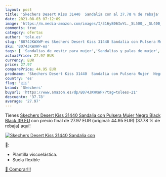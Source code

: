 ```yaml
---
layout: post
title: 'Skechers Desert Kiss 31440  Sandalia con al 37.78 % de rebaja'
date: 2021-08-03 07:12:09
image: 'https://m.media-amazon.com/images/I/316yB06IwYL._SL500_._SL400_.jpg'
comments: true
category: ofertas
author: 'tole.es'
slug: 'B074JKWXWP-es Skechers Desert Kiss 31440 Sandalia con Pulsera Mujer...'
sku: 'B074JKWXWP-es'
tags: [ 'Sandalias de vestir para mujer','Sandalias y palas de mujer','Zapatos','Zapatos para mujer','Zapatos y complementos','sandalia','skechers', ]
actualPrice: 27.97 EUR
currency: EUR
price: 27.97
comparePrice: 44.95 EUR
prodname: 'Skechers Desert Kiss 31440  Sandalia con Pulsera Mujer  Negro  Black Black   39 EU'
country: 'es'
flag: '🇪🇸'
brand: 'Skechers'
buyurl: 'https://www.amazon.es/dp/B074JKWXWP/?tag=tolees-21'
descuento: '37.78'
average: '27.97'
---
```


Tienes [Skechers Desert Kiss 31440  Sandalia con Pulsera Mujer  Negro  Black Black   39 EU](https://www.amazon.es/dp/B074JKWXWP/?tag=tolees-21) con precio final de  27.97 EUR (original: 44.95 EUR) (37.78 %  de rebaja) aqui!

[![Skechers Desert Kiss 31440  Sandalia con](https://m.media-amazon.com/images/I/316yB06IwYL._SL500_._SL400_.jpg)](https://www.amazon.es/dp/B074JKWXWP/?tag=tolees-21)

🔎:

- Plantilla viscoelástica.
- Suela flexible

[🛒 Comprar!!!](https://www.amazon.es/dp/B074JKWXWP/?tag=tolees-21)
